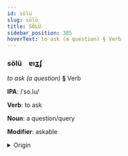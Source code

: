 ```yaml
---
id: sölü
slug: sölü
title: SÖLÜ
sidebar_position: 385
hoverText: to ask (a question) § Verb
---
```


### sölü&emsp;<span kind="abugida">ɐıʓʄ</span>

*to ask (a question)* **§** Verb

**IPA**: /ˈso.lu/

**Verb**: to ask

**Noun**: a question/query

**Modifier**: askable

<details>
    <summary>Origin</summary>
    Turkish soru /ˈsɔː.ru/<br/>
    <em>Turkic Language Family</em>
</details>
